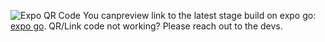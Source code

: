 ![Expo QR Code](http://api.qrserver.com/v1/create-qr-code/?color=000000&bgcolor=FFFFFF&data=~placeholder~&size=200x200&qzone=1&margin=0&size=500x500&ecc=L)
You canpreview link to the latest stage build on expo go: [expo go](exp://u.expo.dev/6e6a6094-0af8-456e-8012-9f7de36585de/group/643fdf83-4045-46ed-a603-a978208b97f3).
QR/Link code not working? Please reach out to the devs.
